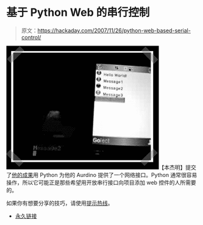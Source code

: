 # 基于 Python Web 的串行控制

> 原文：<https://hackaday.com/2007/11/26/python-web-based-serial-control/>

![](img/9abfc869505d645aaf15a74c0e114570.png)【本杰明】提交了[他的成果](http://blog.datasingularity.com/?p=50)用 Python 为他的 Aurdino 提供了一个网络接口。Python 通常很容易操作，所以它可能正是那些希望用开放串行接口向项目添加 web 控件的人所需要的。

如果你有想要分享的技巧，请使用[提示热线](http://hackaday.com/tips)。

*   [永久链接](http://blog.datasingularity.com/?p=50)